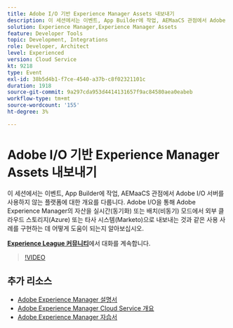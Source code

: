```yaml
---
title: Adobe I/O 기반 Experience Manager Assets 내보내기
description: 이 세션에서는 이벤트, App Builder에 작업, AEMaaCS 관점에서 Adobe I/O 서버를 사용하지 않는 플랫폼에 대한 개요를 다룹니다. Adobe I/O을 통해 Adobe Experience Manager의 자산을 실시간(동기화) 또는 배치(비동기) 모드에서 외부 클라우드 스토리지(Azure) 또는 타사 시스템(Marketo)으로 내보내는 것과 같은 사용 사례를 구현하는 데 어떻게 도움이 되는지 알아보십시오.
solution: Experience Manager,Experience Manager Assets
feature: Developer Tools
topic: Development, Integrations
role: Developer, Architect
level: Experienced
version: Cloud Service
kt: 9218
type: Event
exl-id: 38b5d4b1-f7ce-4540-a37b-c8f02321101c
duration: 1918
source-git-commit: 9a297cda953d4414131657f9ac84580aea0eabeb
workflow-type: tm+mt
source-wordcount: '155'
ht-degree: 3%

---
```


# Adobe I/O 기반 Experience Manager Assets 내보내기

이 세션에서는 이벤트, App Builder에 작업, AEMaaCS 관점에서 Adobe I/O 서버를 사용하지 않는 플랫폼에 대한 개요를 다룹니다. Adobe I/O을 통해 Adobe Experience Manager의 자산을 실시간(동기화) 또는 배치(비동기) 모드에서 외부 클라우드 스토리지(Azure) 또는 타사 시스템(Marketo)으로 내보내는 것과 같은 사용 사례를 구현하는 데 어떻게 도움이 되는지 알아보십시오.

**[Experience League 커뮤니티](https://adobe.ly/3mkDXo6)**&#x200B;에서 대화를 계속합니다.

>[!VIDEO](https://video.tv.adobe.com/v/337842/?quality=12&learn=on&hidetitle=true)

## 추가 리소스

- [Adobe Experience Manager 설명서](https://experienceleague.adobe.com/docs/experience-manager-cloud-service.html)
- [Adobe Experience Manager Cloud Service 개요](https://experienceleague.adobe.com/docs/experience-manager-cloud-service/overview/home.html)
- [Adobe Experience Manager 자습서](https://experienceleague.adobe.com/docs/experience-manager-tutorials.html)

